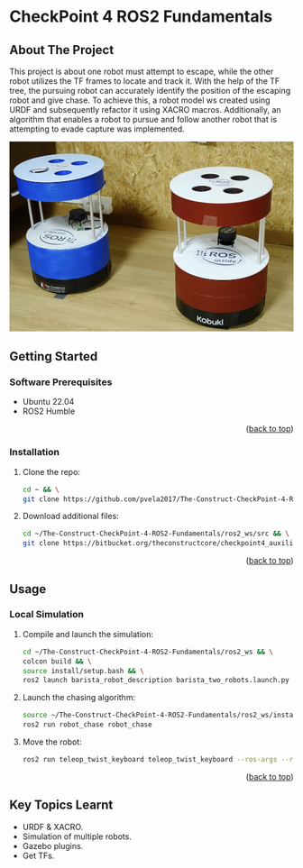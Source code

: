 # CheckPoint 4 ROS2 Fundamentals

<a name="readme-top"></a>

## About The Project
This project is about one robot must attempt to escape, while the other robot utilizes the TF frames to locate and track it. With the help of the TF tree, the pursuing robot can accurately identify the position of the escaping robot and give chase. To achieve this, a robot model ws created using URDF and subsequently refactor it using XACRO macros. Additionally, an algorithm that enables a robot to pursue and follow another robot that is attempting to evade capture was implemented.

![This is an image](images/preview.jpg)

<!-- GETTING STARTED -->
## Getting Started

### Software Prerequisites
* Ubuntu 22.04
* ROS2 Humble

<p align="right">(<a href="#readme-top">back to top</a>)</p>

<!-- INSTALLATION -->
### Installation
1. Clone the repo:
   ```sh
   cd ~ && \
   git clone https://github.com/pvela2017/The-Construct-CheckPoint-4-ROS2-Fundamentals
   ```
2. Download additional files:
   ```sh
   cd ~/The-Construct-CheckPoint-4-ROS2-Fundamentals/ros2_ws/src && \
   git clone https://bitbucket.org/theconstructcore/checkpoint4_auxiliary_files.git
   ```
     
<p align="right">(<a href="#readme-top">back to top</a>)</p>


<!-- USAGE -->
## Usage
### Local Simulation
1. Compile and launch the simulation:
   ```sh
   cd ~/The-Construct-CheckPoint-4-ROS2-Fundamentals/ros2_ws && \
   colcon build && \
   source install/setup.bash && \
   ros2 launch barista_robot_description barista_two_robots.launch.py
   ```
2. Launch the chasing algorithm:
   ```sh
   source ~/The-Construct-CheckPoint-4-ROS2-Fundamentals/ros2_ws/install/setup.bash && \
   ros2 run robot_chase robot_chase
   ```
3. Move the robot:
   ```sh
   ros2 run teleop_twist_keyboard teleop_twist_keyboard --ros-args --remap cmd_vel:=/robot2/cmd_vel
   ```

<p align="right">(<a href="#readme-top">back to top</a>)</p>


<!-- KEYS -->
## Key Topics Learnt
* URDF & XACRO.
* Simulation of multiple robots.
* Gazebo plugins.
* Get TFs.
